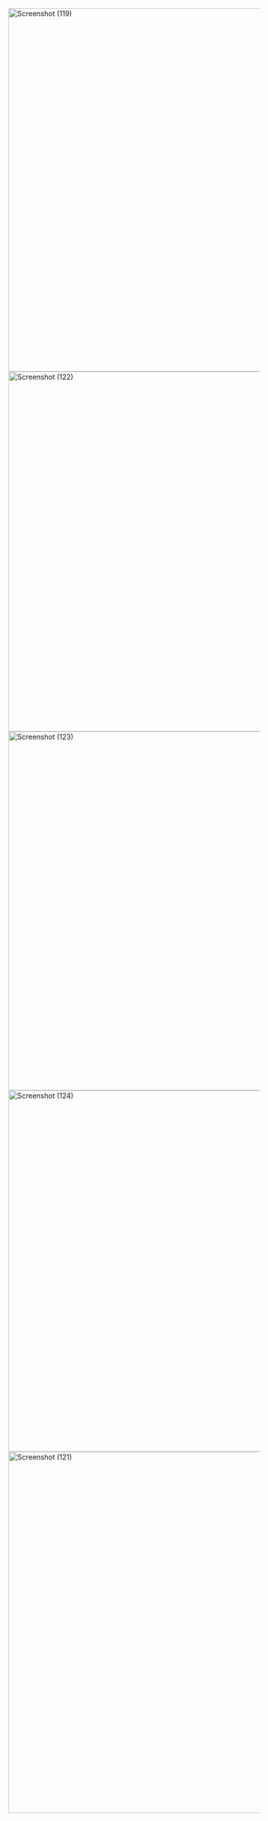 <img width="1366" height="727" alt="Screenshot (119)" src="https://github.com/user-attachments/assets/f21fbeb7-6f65-45a6-a331-4a49d710420f" />
<img width="1366" height="720" alt="Screenshot (122)" src="https://github.com/user-attachments/assets/d78c60d9-63f6-45b3-b2ef-a999ae9b3bc6" />
<img width="1366" height="718" alt="Screenshot (123)" src="https://github.com/user-attachments/assets/4ba07677-a4d4-414b-b3cd-12b12d196139" />
<img width="1366" height="723" alt="Screenshot (124)" src="https://github.com/user-attachments/assets/957e7e2d-a665-4ca0-b9df-3ee93255808a" />
<img width="1366" height="723" alt="Screenshot (121)" src="https://github.com/user-attachments/assets/c0bd4474-5bdb-4d23-bad6-b0f067da0fe4" />
